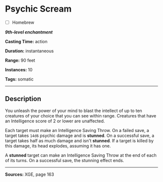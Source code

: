 # Psychic Scream

- [ ] Homebrew

***9th-level enchantment***

**Casting Time:** action

**Duration:** instantaneous

**Range:** 90 feet

**Instances:** 10

**Tags:** somatic

---

## Description
You unleash the power of your mind to blast the intellect of up to ten creatures of your choice that you can see within range.
Creatures that have an Intelligence score of 2 or lower are unaffected.

Each target must make an Intelligence Saving Throw.
On a failed save, a target takes `14d6` psychic damage and is **stunned**.
On a successful save, a target takes half as much damage and isn't **stunned**.
If a target is killed by this damage, its head explodes, assuming it has one.

A **stunned** target can make an Intelligence Saving Throw at the end of each of its turns.
On a successful save, the stunning effect ends.

---

**Sources:** XGE, page 163
